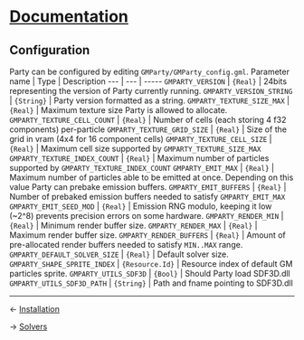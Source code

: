 ﻿# [Documentation](../documentation.md)
## Configuration
Party can be configured by editing `GMParty/GMParty_config.gml`.
Parameter name | Type | Description
--- | --- | -----
`GMPARTY_VERSION` | `{Real}` | 24bits representing the version of Party currently running.
`GMPARTY_VERSION_STRING` | `{String}` | Party version formatted as a string.
`GMPARTY_TEXTURE_SIZE_MAX` | `{Real}` | Maximum texture size Party is allowed to allocate.
`GMPARTY_TEXTURE_CELL_COUNT` | `{Real}` | Number of cells (each storing 4 f32 components) per-particle
`GMPARTY_TEXTURE_GRID_SIZE` | `{Real}` | Size of the grid in vram (4x4 for 16 component cells)
`GMPARTY_TEXTURE_CELL_SIZE` | `{Real}` | Maximum cell size supported by `GMPARTY_TEXTURE_SIZE_MAX`
`GMPARTY_TEXTURE_INDEX_COUNT` | `{Real}` | Maximum number of particles supported by `GMPARTY_TEXTURE_INDEX_COUNT`
`GMPARTY_EMIT_MAX` | `{Real}` | Maximum number of particles able to be emitted at once. Depending on this value Party can prebake emission buffers.
`GMPARTY_EMIT_BUFFERS` | `{Real}` | Number of prebaked emission buffers needed to satisfy `GMPARTY_EMIT_MAX` 
`GMPARTY_EMIT_SEED_MOD` | `{Real}` | Emission RNG modulo, keeping it low (~2^8) prevents precision errors on some hardware.
`GMPARTY_RENDER_MIN` | `{Real}` | Minimum render buffer size.
`GMPARTY_RENDER_MAX` | `{Real}` | Maximum render buffer size.
`GMPARTY_RENDER_BUFFERS` | `{Real}` | Amount of pre-allocated render buffers needed to satisfy `MIN..MAX` range.
`GMPARTY_DEFAULT_SOLVER_SIZE` | `{Real}` | Default solver size.
`GMPARTY_SHAPE_SPRITE_INDEX` | `{Resource.Id}` | Resource index of default GM particles sprite.
`GMPARTY_UTILS_SDF3D` | `{Bool}` | Should Party load SDF3D.dll
`GMPARTY_UTILS_SDF3D_PATH` | `{String}` | Path and fname pointing to SDF3D.dll

---
<- [Installation](installation.md)

-> [Solvers](..dev/solvers.md)

